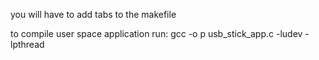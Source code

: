you will have to add tabs to the makefile

to compile user space application run:
gcc -o p usb_stick_app.c -ludev -lpthread

